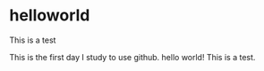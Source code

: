 # helloworld
This is a test

This is the first day I study to use github.
hello world!
This is a test.
